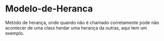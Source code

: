 # Modelo-de-Heranca
Metódo de herança, onde quando não é chamado corretamente pode não acontecer de uma class herdar uma herança da outras, aqui tem um exemplo.
